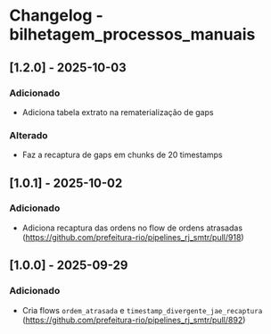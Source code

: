 # Changelog - bilhetagem_processos_manuais

## [1.2.0] - 2025-10-03

### Adicionado

- Adiciona tabela extrato na rematerialização de gaps

### Alterado

- Faz a recaptura de gaps em chunks de 20 timestamps

## [1.0.1] - 2025-10-02

### Adicionado

- Adiciona recaptura das ordens no flow de ordens atrasadas (https://github.com/prefeitura-rio/pipelines_rj_smtr/pull/918)

## [1.0.0] - 2025-09-29

### Adicionado

- Cria flows `ordem_atrasada` e `timestamp_divergente_jae_recaptura` (https://github.com/prefeitura-rio/pipelines_rj_smtr/pull/892)
